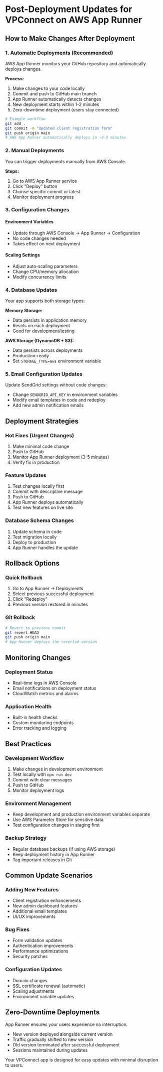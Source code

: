# Post-Deployment Updates for VPConnect on AWS App Runner

## How to Make Changes After Deployment

### 1. Automatic Deployments (Recommended)
AWS App Runner monitors your GitHub repository and automatically deploys changes.

**Process:**
1. Make changes to your code locally
2. Commit and push to GitHub main branch
3. App Runner automatically detects changes
4. New deployment starts within 1-2 minutes
5. Zero-downtime deployment (users stay connected)

```bash
# Example workflow
git add .
git commit -m "Updated client registration form"
git push origin main
# AWS App Runner automatically deploys in ~3-5 minutes
```

### 2. Manual Deployments
You can trigger deployments manually from AWS Console.

**Steps:**
1. Go to AWS App Runner service
2. Click "Deploy" button
3. Choose specific commit or latest
4. Monitor deployment progress

### 3. Configuration Changes

#### Environment Variables
- Update through AWS Console → App Runner → Configuration
- No code changes needed
- Takes effect on next deployment

#### Scaling Settings
- Adjust auto-scaling parameters
- Change CPU/memory allocation
- Modify concurrency limits

### 4. Database Updates
Your app supports both storage types:

**Memory Storage:**
- Data persists in application memory
- Resets on each deployment
- Good for development/testing

**AWS Storage (DynamoDB + S3):**
- Data persists across deployments
- Production-ready
- Set `STORAGE_TYPE=aws` environment variable

### 5. Email Configuration Updates
Update SendGrid settings without code changes:
- Change `SENDGRID_API_KEY` in environment variables
- Modify email templates in code and redeploy
- Add new admin notification emails

## Deployment Strategies

### Hot Fixes (Urgent Changes)
1. Make minimal code change
2. Push to GitHub
3. Monitor App Runner deployment (3-5 minutes)
4. Verify fix in production

### Feature Updates
1. Test changes locally first
2. Commit with descriptive message
3. Push to GitHub
4. App Runner deploys automatically
5. Test new features on live site

### Database Schema Changes
1. Update schema in code
2. Test migration locally
3. Deploy to production
4. App Runner handles the update

## Rollback Options

### Quick Rollback
1. Go to App Runner → Deployments
2. Select previous successful deployment
3. Click "Redeploy"
4. Previous version restored in minutes

### Git Rollback
```bash
# Revert to previous commit
git revert HEAD
git push origin main
# App Runner deploys the reverted version
```

## Monitoring Changes

### Deployment Status
- Real-time logs in AWS Console
- Email notifications on deployment status
- CloudWatch metrics and alarms

### Application Health
- Built-in health checks
- Custom monitoring endpoints
- Error tracking and logging

## Best Practices

### Development Workflow
1. Make changes in development environment
2. Test locally with `npm run dev`
3. Commit with clear messages
4. Push to GitHub
5. Monitor deployment logs

### Environment Management
- Keep development and production environment variables separate
- Use AWS Parameter Store for sensitive data
- Test configuration changes in staging first

### Backup Strategy
- Regular database backups (if using AWS storage)
- Keep deployment history in App Runner
- Tag important releases in Git

## Common Update Scenarios

### Adding New Features
- Client registration enhancements
- New admin dashboard features
- Additional email templates
- UI/UX improvements

### Bug Fixes
- Form validation updates
- Authentication improvements
- Performance optimizations
- Security patches

### Configuration Updates
- Domain changes
- SSL certificate renewal (automatic)
- Scaling adjustments
- Environment variable updates

## Zero-Downtime Deployments
App Runner ensures your users experience no interruption:
- New version deployed alongside current version
- Traffic gradually shifted to new version
- Old version terminated after successful deployment
- Sessions maintained during updates

Your VPConnect app is designed for easy updates with minimal disruption to users.